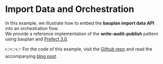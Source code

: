# Import Data and Orchestration

In this example, we illustrate how to embed the **bauplan import data API** into an orchestration flow.  
We provide a reference implementation of the **write-audit-publish** pattern using bauplan and [Prefect 3.0](https://docs-3.prefect.io/3.0/get-started/index).

👉👉👉 For the code of this example, visit the [Github repo](https://github.com/BauplanLabs/wap_with_bauplan_and_prefect/tree/main) and read the accompanying [blog post](https://www.prefect.io/blog/prefect-on-the-lakehouse-write-audit-publish-pattern-with-bauplan).
